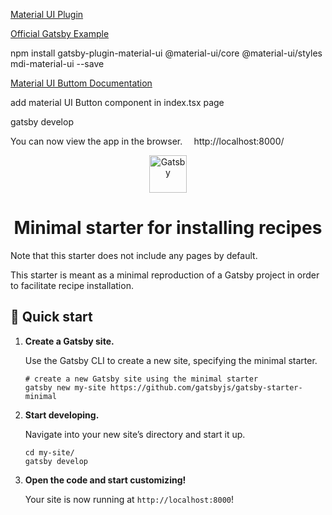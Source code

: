 [Material UI Plugin](https://www.gatsbyjs.com/plugins/gatsby-plugin-material-ui/)

[Official Gatsby Example](https://github.com/mui-org/material-ui/tree/master/examples/gatsby)

npm install gatsby-plugin-material-ui @material-ui/core @material-ui/styles mdi-material-ui --save

[Material UI Buttom Documentation](https://material-ui.com/components/buttons/)

add material UI Button component in index.tsx page

gatsby develop

You can now view the app in the browser.
⠀
  http://localhost:8000/






<p align="center">
  <a href="https://www.gatsbyjs.org">
    <img alt="Gatsby" src="https://www.gatsbyjs.org/monogram.svg" width="60" />
  </a>
</p>
<h1 align="center">
  Minimal starter for installing recipes
</h1>

Note that this starter does not include any pages by default.

This starter is meant as a minimal reproduction of a Gatsby project in order to facilitate recipe installation.

## 🚀 Quick start

1.  **Create a Gatsby site.**

    Use the Gatsby CLI to create a new site, specifying the minimal starter.

    ```shell
    # create a new Gatsby site using the minimal starter
    gatsby new my-site https://github.com/gatsbyjs/gatsby-starter-minimal
    ```

2.  **Start developing.**

    Navigate into your new site’s directory and start it up.

    ```shell
    cd my-site/
    gatsby develop
    ```

3.  **Open the code and start customizing!**

    Your site is now running at `http://localhost:8000`!

